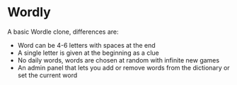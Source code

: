 # Wordly

A basic Wordle clone, differences are:
- Word can be 4-6 letters with spaces at the end
- A single letter is given at the beginning as a clue
- No daily words, words are chosen at random with infinite new games
- An admin panel that lets you add or remove words from the dictionary or set the current word
